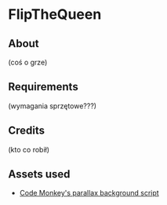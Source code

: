 # FlipTheQueen
## About
(coś o grze)

## Requirements
(wymagania sprzętowe???)

## Credits
(kto co robił)

## Assets used
- [Code Monkey's parallax background script](https://unitycodemonkey.com/video.php?v=wBol2xzxCOU)
